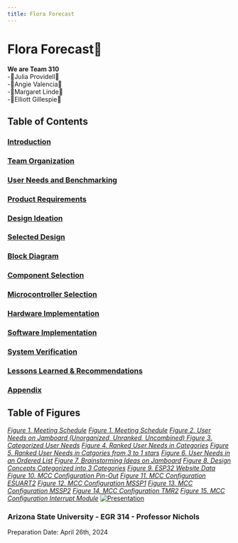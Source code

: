 ```yaml
---
title: Flora Forecast
---
```

# Flora Forecast🌷
**We are Team 310**  
-🌹Julia Providell🌹  
-🌷Angie Valencia🌷  
-🌸Margaret Linde🌸  
-🌻Elliott Gillespie🌻  

## Table of Contents  
### [Introduction](Introduction.md)  
### [Team Organization](Team_Organization.md)  
### [User Needs and Benchmarking](User_Needs-Benchmarking-Requirements.md)  
### [Product Requirements](Product_Requirements.md) 
### [Design Ideation](Design_Ideation.md)  
### [Selected Design](Selected_Design.md)  
### [Block Diagram](Block_Diagram.md)  
### [Component Selection](Component_Selection.md)  
### [Microcontroller Selection](Microcontroller_Selection.md)  
### [Hardware Implementation](Hardware_Implementation.md)  
### [Software Implementation](Software_Implementation.md) 
### [System Verification](System_Verification.md)  
### [Lessons Learned & Recommendations](Lessons_Learned_&_Recommendations.md)  
### [Appendix](Appendix.md)

## Table of Figures 
[*Figure 1. Meeting Schedule*](figure1.md)
[*Figure 1. Meeting Schedule*](figure1.md)
[*Figure 2. User Needs on Jamboard (Unorganized, Unranked, Uncombined)*  ](figure2.md)
[*Figure 3. Categorized User Needs*](figure3.md)
[*Figure 4. Ranked User Needs in Categories*](figure4.md)
[*Figure 5. Ranked User Needs in Catgories from 3 to 1 stars*](figure5.md)
[*Figure 6. User Needs in an Ordered List*](figure6.md)
[*Figure 7. Brainstorming Ideas on Jamboard*](figure7.md)
[*Figure 8. Design Concepts Categorized into 3 Categories*](figure8.md)
[*Figure 9. ESP32 Website Data*](figure9.md)
[*Figure 10. MCC Configuration Pin-Out*](figure10.md)
[*Figure 11. MCC Configuration ESUART2*](figure11.md)
[*Figure 12. MCC Configuration MSSP1*](figure12.md)
[*Figure 13. MCC Configuration MSSP2*](figure13.md)
[*Figure 14. MCC Configuration TMR2*](figure14.md)
[*Figure 15. MCC Configuration Interrupt Module*](figure15.md)
[![Presentation](https://github.com/Team-310/Team-310.github.io/assets/157059404/2e11aca0-808b-410a-80c5-11d1bce22244)](https://www.youtube.com/watch?v=Oss-YJy1qss&ab_channel=JuliaP)

### Arizona State University - EGR 314 - Professor Nichols  
Preparation Date: April 26th, 2024
